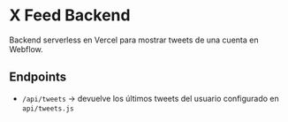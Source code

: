 # X Feed Backend

Backend serverless en Vercel para mostrar tweets de una cuenta en Webflow.

## Endpoints
- `/api/tweets` → devuelve los últimos tweets del usuario configurado en `api/tweets.js`
